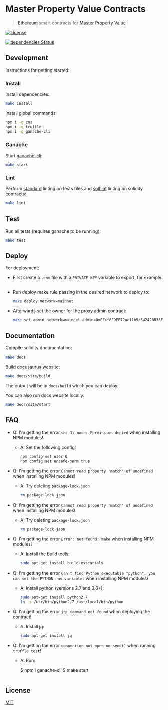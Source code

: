 # Master Property Value Contracts

> [Ethereum](https://www.ethereum.org/) smart contracts for [Master Property Value](https://mpv.world/)

[![License](http://img.shields.io/badge/license-MIT-blue.svg)](https://raw.githubusercontent.com/levelkdev/master-property-value-token/master/LICENSE)

<!--
[![CircleCI](https://circleci.com/gh/levelkdev/master-property-value-token.svg?style=svg&circle-token=b94fe4a0faefdcfdbfef6b1516e77c262dd41a08)](https://circleci.com/gh/levelkdev/master-property-value-token)
-->

[![dependencies Status](https://david-dm.org/levelkdev/master-property-value-token/status.svg)](https://david-dm.org/levelkdev/master-property-value-token)

## Development

Instructions for getting started:

### Install

Install dependencies:

```bash
make install
```

Install global commands:

```bash
npm i -g zos
npm i -g truffle
npm i -g ganache-cli
```

### Ganache

Start [ganache-cli](https://github.com/trufflesuite/ganache-cli):

```bash
make start
```

### Lint

Perform [standard](https://standardjs.com/) linting on tests files and [solhint](https://github.com/protofire/solhint) linting on solidity contracts:

```bash
make lint
```

## Test

Run all tests (requires ganache to be running):

```bash
make test
```

## Deploy

For deployment:

  - First create a `.env` file with a `PRIVATE_KEY` variable to export, for example:

    ```bash
    ```
  - Run deploy make rule passing in the desired network to deploy to:

    ```bash
    make deploy network=mainnet
    ```

  - Afterwards set the owner for the proxy admin contract:

    ```bash
    make set-admin network=mainnet admin=0xFFcf8FDEE72ac11b5c542428B35EEF5769C409f0
    ```

## Documentation

Compile solidity documentation:

```bash
make docs
```

Build [docusaurus](https://docusaurus.io/) website:

```bash
make docs/site/build
```

The output will be in `docs/build` which you can deploy.

You can also run docs website locally:

```bash
make docs/site/start
```

## FAQ

- Q: I'm getting the error `sh: 1: node: Permission denied` when installing NPM modules!

  - A: Set the following config:

    ```bash
    npm config set user 0
    npm config set unsafe-perm true
    ```

- Q: I'm getting the error `Cannot read property 'match' of undefined` when installing NPM modules!

  - A: Try deleting `package-lock.json`

    ```bash
    rm package-lock.json
    ```

- Q: I'm getting the error `Cannot read property 'match' of undefined` when installing NPM modules!

  - A: Try deleting `package-lock.json`

    ```bash
    rm package-lock.json
    ```

- Q: I'm getting the error `Error: not found: make` when installing NPM modules!

  - A: Install the build tools:

    ```bash
    sudo apt-get install build-essentials
    ```

- Q: I'm getting the error `Can't find Python executable "python", you can set the PYTHON env variable.` when installing NPM modules!

  - A: Install python (versions 2.7 and 3.6+):

    ```bash
    sudo apt-get install python2.7
    ln -s /usr/bin/python2.7 /usr/local/bin/python
    ```

- Q: I'm getting the error `jq: command not found` when deploying the contract!

  - A: Install jq:

    ```bash
    sudo apt-get install jq
    ```

- Q: I'm getting the error `connection not open on send()` when running `truffle test`!

  - A: Run:

    $ npm i ganache-cli
    $ make start
    ```

## License

[MIT](LICENSE)
